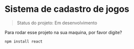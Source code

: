 # Sistema de cadastro de jogos #

> Status do projeto: Em desenvolvimento

Para rodar esse projeto na sua maquina, por favor digite?

```
npm install react
```

